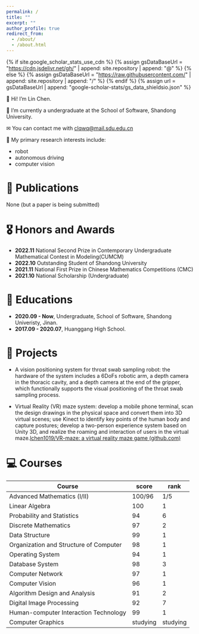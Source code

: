 ```yaml
---
permalink: /
title: ""
excerpt: ""
author_profile: true
redirect_from: 
  - /about/
  - /about.html
---
```


{% if site.google_scholar_stats_use_cdn %}
{% assign gsDataBaseUrl = "https://cdn.jsdelivr.net/gh/" | append: site.repository | append: "@" %}
{% else %}
{% assign gsDataBaseUrl = "https://raw.githubusercontent.com/" | append: site.repository | append: "/" %}
{% endif %}
{% assign url = gsDataBaseUrl | append: "google-scholar-stats/gs_data_shieldsio.json" %}

<span class='anchor' id='about-me'></span>

👋 Hi! I’m Lin Chen. 

🌱 I’m currently a undergraduate at the School of Software, Shandong University. 

✉ You can contact me with clqwq@mail.sdu.edu.cn

👀 My primary research interests include:

- robot
- autonomous driving
- computer vision


# 📝 Publications 

None (but a paper is being submitted)

# 🎖 Honors and Awards
- **2022.11** National Second Prize in Contemporary Undergraduate Mathematical Contest in Modeling(CUMCM)
- **2022.10** Outstanding Student of Shandong University
- **2021.11** National First Prize in Chinese Mathematics Competitions (CMC)
- **2021.10** National Scholarship (Undergraduate) 

# 📖 Educations
- **2020.09 - Now**, Undergraduate, School of Software, Shandong Univeristy, Jinan.
- **2017.09 - 2020.07**, Huanggang High School.

<span class='anchor' id='projects'></span>
# 📁 Projects

- A vision positioning system for throat swab sampling robot: the hardware of the system includes a 6DoFs robotic arm, a depth camera in the thoracic cavity, and a depth camera at the end of the gripper, which functionally supports the visual positioning of the throat swab sampling process.

- Virtual Reality (VR) maze system: develop a mobile phone terminal, scan the design drawings in the physical space and convert them into 3D virtual scenes; use Kinect to identify key points of the human body and capture postures; develop a two-person experience system based on Unity 3D, and realize the roaming and interaction of users in the virtual maze.[lchen1019/VR-maze: a virtual reality maze game (github.com)](https://github.com/lchen1019/VR-maze)

<span class='anchor' id='courses'></span>

# 💻 Courses

| Course                                 | score    | rank     |
| -------------------------------------- | -------- | -------- |
| Advanced Mathematics (Ⅰ/Ⅱ)             | 100/96   | 1/5      |
| Linear Algebra                         | 100      | 1        |
| Probability and Statistics             | 94       | 6        |
| Discrete Mathematics                   | 97       | 2        |
| Data Structure                         | 99       | 1        |
| Organization and Structure of Computer | 98       | 1        |
| Operating System                       | 94       | 1        |
| Database System                        | 98       | 3        |
| Computer Network                       | 97       | 1        |
| Computer Vision                        | 96       | 1        |
| Algorithm Design and Analysis          | 91       | 2        |
| Digital Image Processing               | 92       | 7        |
| Human-computer Interaction Technology  | 99       | 1        |
| Computer Graphics                      | studying | studying |

